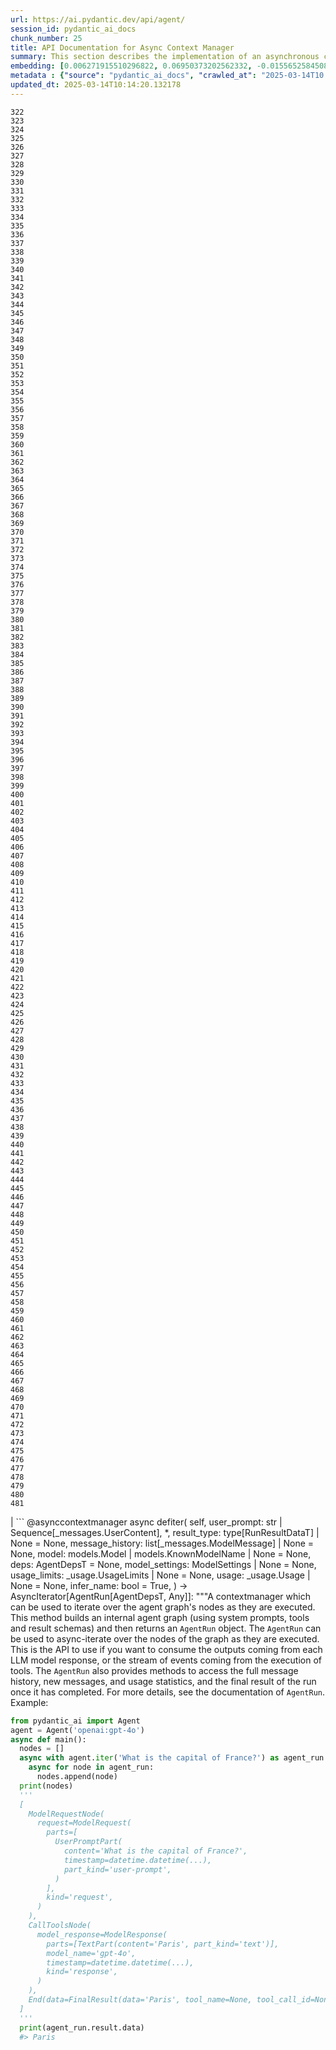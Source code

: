 ```yaml
---
url: https://ai.pydantic.dev/api/agent/
session_id: pydantic_ai_docs
chunk_number: 25
title: API Documentation for Async Context Manager
summary: This section describes the implementation of an asynchronous context manager function 'iter' that accepts parameters including a user prompt, result type, message history, model settings, and dependencies. The function is designed to handle inputs for an agent in the Pydantic API.
embedding: [0.006271915510296822, 0.06950373202562332, -0.015565258450806141, -0.06391900032758713, -0.025218553841114044, 0.017299579456448555, 0.037413340061903, 0.027509165927767754, 0.02275341935455799, 0.007171798963099718, -0.018652131780982018, 0.0025142200756818056, -0.00300779240205884, -0.0466848649084568, -0.006959099322557449, -0.021128173917531967, -0.010040518827736378, 0.005137516651302576, 0.015161673538386822, 0.040336597710847855, 0.047077544033527374, -0.0005886738072149456, 0.005791977513581514, 0.04262721166014671, -0.04502689838409424, 0.031065071001648903, -0.04467785358428955, 0.04014026001095772, -0.017975855618715286, 0.003588626394048333, 0.011082202196121216, -0.012598369270563126, -0.04764474183320999, 0.01769225485622883, 0.03335568308830261, -0.01377639826387167, 0.015467088669538498, 0.006457346025854349, -0.013732767663896084, 0.04629218950867653, 0.06007949635386467, -0.020201021805405617, -0.012991045601665974, 0.03760967776179314, -0.0030568770598620176, -0.01518348976969719, 0.02452046237885952, 0.06487887352705002, 0.019710175693035126, 0.014801720157265663, -0.02777095139026642, 0.025960275903344154, -0.03150137886404991, -0.003414103528484702, -0.04733932763338089, -0.020168298855423927, -0.013765490613877773, 0.02244800329208374, 0.003945853095501661, 0.001559798140078783, 0.03392288088798523, -0.0068336608819663525, -0.003067784709855914, 0.054625656455755234, -0.050698891282081604, 0.02170628122985363, -0.00011427498247940093, 0.05240049213171005, -0.0531858429312706, 0.009756918996572495, 0.023058833554387093, 0.01204207818955183, -0.06697314977645874, -0.030912362039089203, -0.027291012927889824, 0.00276782363653183, 0.05209507420659065, 0.03305026888847351, -0.008235298097133636, 0.002549669938161969, 0.013809122145175934, -0.03726063296198845, 0.03128322213888168, 0.015292566269636154, -0.016121549531817436, -0.048779141157865524, -0.047077544033527374, -0.0044912369921803474, -0.0014302694471552968, -0.05881420522928238, 0.005412935744971037, 0.03667161613702774, -0.004679394420236349, 0.031305037438869476, 0.06396263092756271, 0.049084555357694626, -0.024934954941272736, -0.014419951476156712, 0.019284777343273163, 0.03743515536189079, 0.04094742611050606, -0.03791509196162224, -0.006473707500845194, 0.02668018266558647, 0.007329960353672504, -0.00879704300314188, -0.019284777343273163, 0.039376720786094666, -0.048648249357938766, -0.021902618929743767, -0.05977408215403557, -0.005418389569967985, -0.01063498668372631, 0.026701997965574265, -0.04295444115996361, -0.04585588350892067, -0.00837709754705429, 0.005560189485549927, 0.06479161232709885, -0.014649013057351112, -0.008584343828260899, -0.003888587700203061, -0.018663039430975914, -0.0018215824384242296, 0.02897079661488533, 0.0052302321419119835, -0.021564481779932976, -0.029821595177054405, 0.0043412563391029835, -0.025153107941150665, -0.005737439263612032, -0.0035477227065712214, -0.011878462508320808, -0.017135964706540108, -0.017768608406186104, -0.029581625014543533, -0.0398784764111042, -0.02622206136584282, -0.018139470368623734, 0.026723813265562057, -0.010313211008906364, -0.02000468410551548, -0.02126997336745262, 0.0033459304831922054, 0.044525146484375, 0.07556840032339096, -0.06077758967876434, 0.04498326778411865, -0.01830308511853218, 0.04096924141049385, 0.03361746668815613, 0.004376706201583147, -0.007891706191003323, 0.005731985438615084, 8.930662443162873e-05, 0.01855396293103695, -0.03082510083913803, -0.00331593444570899, 0.037086110562086105, -0.057156238704919815, -0.004134010523557663, 0.019241146743297577, -0.031130516901612282, -0.011725755408406258, -0.0171577800065279, -0.008213482797145844, -0.032330360263586044, -0.005462020169943571, -0.025458522140979767, -0.032701220363378525, 0.009075189009308815, -0.03422829881310463, -0.036846138536930084, 0.019350223243236542, 0.02801091969013214, -0.04912818595767021, -0.07395406067371368, -0.0010907679097726941, -0.015750689432024956, -0.03368291258811951, -0.032635774463415146, -0.01966654509305954, -0.025305815041065216, -0.023691479116678238, -0.058203376829624176, -0.0031741345301270485, 0.0005678810412064195, 0.010787694714963436, -0.018499424681067467, -0.017637716606259346, 0.017768608406186104, 0.0788407027721405, 0.011065840721130371, 0.035755373537540436, 0.004232179373502731, -0.0014888981822878122, 0.020822759717702866, 0.017670439556241035, 0.035580847412347794, 0.02010285295546055, 0.01880483888089657, 0.011583955027163029, 0.027727320790290833, -0.0061192079447209835, 0.025349445641040802, -0.02158629707992077, 0.019895607605576515, -0.0029559810645878315, -0.0015148039674386382, 0.011213093996047974, 0.015139858238399029, -0.025000400841236115, 0.01595793478190899, -0.010820417664945126, -0.00929334294050932, -0.02288431115448475, -0.036191679537296295, 0.016241533681750298, 0.0029996116645634174, 0.028578119352459908, 0.012380215339362621, 0.04624855890870094, 0.007389952428638935, -0.004750294145196676, -0.0002740554336924106, 0.03739152476191521, -0.022578895092010498, -0.036257125437259674, 0.0491718165576458, 0.0609084814786911, -0.024018708616495132, -0.015816135331988335, -0.054931070655584335, -0.04177641123533249, 0.023647848516702652, -0.05815974622964859, -0.015292566269636154, -0.005781069863587618, 0.023233355954289436, -0.02785821259021759, -0.017048701643943787, 0.0077008213847875595, 0.014910797588527203, -0.029843410477042198, 0.024324124678969383, 0.01559798140078783, 0.0015134405111894011, -0.014376320876181126, 0.03981303051114082, 0.035515401512384415, 0.03475186601281166, -0.010242310352623463, -0.039224013686180115, -0.050349846482276917, 0.004417609889060259, 0.031239593401551247, -0.024782247841358185, -0.011234909296035767, -0.011736663058400154, -0.014049090445041656, 0.06422441452741623, 0.008927935734391212, -0.027203751727938652, 0.017321394756436348, 0.01833580806851387, 0.002646475564688444, 0.03760967776179314, -0.025436706840991974, -0.008158943615853786, -0.03416284918785095, 0.005693808663636446, -0.0116712162271142, 0.001175984158180654, -0.05623999238014221, -0.02185898832976818, 0.015139858238399029, 0.021160896867513657, 0.05986134335398674, -0.010056880302727222, -0.05117883160710335, -0.0026505659334361553, 0.044634222984313965, 0.03686795383691788, 0.054189350455999374, 0.00861161295324564, -0.008573436178267002, -0.004973901901394129, 0.026985598728060722, 0.03726063296198845, 0.026462029665708542, 0.04083834961056709, -0.002497858600690961, 0.04258358106017113, 0.016939625144004822, 0.03176316246390343, -0.05017532408237457, 0.015128950588405132, 0.0070299990475177765, -0.0044312444515526295, -0.024280494078993797, 0.0016865999205037951, 0.005014805588871241, 0.01573978178203106, -0.027378274127840996, 0.039660319685935974, 0.0457686223089695, -0.025349445641040802, -0.04014026001095772, 0.01899026893079281, -0.004788470920175314, -0.022775234654545784, 0.0575052835047245, -0.02510947734117508, 0.013798214495182037, -0.003877679817378521, 0.008006236515939236, 0.051527876406908035, -0.037304263561964035, 0.04956449568271637, 0.005396574269980192, -0.025502154603600502, -0.026418399065732956, 0.0010007795644924045, 0.01966654509305954, -0.018161285668611526, -0.0025551237631589174, 0.02644021436572075, -0.00029058739892207086, -0.01636151783168316, 0.01125672459602356, -0.00692637637257576, -0.024193232879042625, 0.003981302957981825, 0.019372038543224335, 0.038176875561475754, -0.007755359634757042, -0.005423843394964933, 0.003160499967634678, 0.043957944959402084, 0.03261395916342735, -0.031130516901612282, 0.003754968522116542, -0.04024933651089668, -0.017670439556241035, 0.01681964099407196, 0.049215447157621384, -0.019492022693157196, -0.008366189897060394, -0.027225567027926445, 0.02238255739212036, 0.024389570578932762, -0.013350998982787132, 0.00932061206549406, 0.018837561830878258, 0.0033950151409953833, 0.00247331615537405, -0.021411774680018425, 0.02962525561451912, -0.039158567786216736, 0.014954428188502789, -0.05733076110482216, -0.013056491501629353, -0.0018706669798120856, 0.008235298097133636, -0.050349846482276917, 0.0009128364035859704, -0.016186995431780815, 0.03850410878658295, -0.007040906697511673, 0.04415428638458252, 0.07727000117301941, 0.03036697953939438, -0.013241922482848167, -0.03143593296408653, -0.015096227638423443, -0.019993776455521584, -0.022131681442260742, -0.007046360522508621, 0.019797436892986298, 0.05977408215403557, 0.030912362039089203, 0.017703162506222725, 0.025371260941028595, 0.025065846741199493, 0.03553721681237221, -0.0024774065241217613, -0.02740008942782879, -0.005213870666921139, -0.038853153586387634, 0.04088198021054268, 0.036409832537174225, -0.05549827218055725, 0.005993769504129887, 0.004976628813892603, -0.06343906372785568, -0.02040826715528965, 0.005445658694952726, -0.010215041227638721, 0.030759654939174652, 0.010313211008906364, -0.008071682415902615, 0.004600313492119312, -0.06448619812726974, 0.04376160725951195, 0.01914297603070736, -0.031828608363866806, 0.0008514806977473199, 0.0017929497407749295, 0.03067239373922348, 0.028163626790046692, 0.05955592915415764, 0.009042466059327126, 0.0045839520171284676, -0.0010559996590018272, -0.014387228526175022, -0.015761597082018852, -0.029756149277091026, -0.05139698460698128, 0.02362603321671486, 0.07377953827381134, -0.04284536466002464, -0.07124896347522736, 0.009255166165530682, 0.023822370916604996, -0.0018161286134272814, 0.05615273118019104, 0.036475278437137604, -0.031457748264074326, -0.052924059331417084, 0.007580836769193411, 0.04310714825987816, 0.05576005578041077, 0.007302691228687763, 0.01651422679424286, -0.020888205617666245, -0.011213093996047974, 0.04555046930909157, -0.014616290107369423, -0.0065118842758238316, -0.011442155577242374, 0.05432024225592613, -0.052269596606492996, 0.02615661360323429, 0.04059838131070137, -0.026287507265806198, -0.0001304660690948367, -0.044481515884399414, -0.013165568932890892, 0.0051020667888224125, -0.03409740328788757, -0.007046360522508621, -0.019775621592998505, -0.003943126183003187, 0.0008487537852488458, -0.04690302163362503, 0.0009837363613769412, 0.06976551562547684, 0.021815357729792595, 0.04179822653532028, 0.0020874571055173874, 0.013165568932890892, 0.00728087592869997, -0.024564092978835106, 0.01932840794324875, 0.0009141998598352075, 0.05305495113134384, -0.012740169651806355, -0.021389959380030632, -0.0021924434695392847, 0.0683256983757019, 0.04454696178436279, -0.01270744577050209, -0.018750300630927086, -0.015576166100800037, -0.007689913734793663, -0.02897079661488533, -0.00970783457159996, 0.0024883144069463015, 0.006680953316390514, -0.025174923241138458, 0.01985197514295578, -0.016306979581713676, 0.032264914363622665, 0.03547177091240883, -0.012881969101727009, -0.0016743286978453398, -0.027727320790290833, -0.023167910054326057, -0.017179595306515694, 0.01564161106944084, 0.017015978693962097, 0.01281652320176363, -0.00627736933529377, -0.008137128315865993, 0.06147567927837372, -0.010874955914914608, -0.03420648351311684, -0.03538450971245766, -0.040052998811006546, -0.029668888077139854, -0.024607723578810692, -0.0019865611102432013, -0.009958711452782154, 0.05113520100712776, -0.038482293486595154, -0.03887496888637543, -0.001557071227580309, 0.0021828992757946253, 0.02371329441666603, 0.027160121127963066, -0.035755373537540436, 0.021749911829829216, 0.000612534349784255, 0.04079471901059151, 0.015358012169599533, 0.016350610181689262, 0.007733544334769249, 0.00802259799093008, -0.00822439044713974, -0.00905882753431797, 0.004267629235982895, -0.011649400927126408, -0.003604987869039178, 0.010340480133891106, 0.01474718190729618, 0.023015202954411507, 0.050480738282203674, -0.050480738282203674, -0.004982082638889551, 0.035013649612665176, -0.0037985993549227715, 0.023364247754216194, -0.001581613440066576, 0.024040523916482925, -0.015685241669416428, 0.007422675844281912, 0.02266615629196167, 0.010416833683848381, -0.050349846482276917, -0.02740008942782879, -0.01749591715633869, 0.036344386637210846, -0.03243943676352501, 0.008846127428114414, -0.024782247841358185, -0.009871449321508408, 0.015543443150818348, -0.01675419509410858, 0.039594873785972595, -0.0005153878591954708, 0.03333386778831482, -0.004968447610735893, 0.023320617154240608, -0.033442944288253784, 0.02912350371479988, -0.01329646073281765, -0.02563304640352726, -0.01352552231401205, 0.017365025356411934, -0.02947254851460457, -0.01899026893079281, -0.004701209720224142, 0.03440282121300697, -0.016383333131670952, -0.006762761157006025, 0.04733932763338089, -0.0010969034628942609, -0.016241533681750298, -0.04088198021054268, -0.0069863684475421906, 0.022557079792022705, -0.0013246012385934591, -0.007422675844281912, -0.022687973454594612, 0.028490858152508736, -0.041296474635601044, 0.012980137951672077, -0.008278928697109222, -0.025153107941150665, 0.039442166686058044, -0.017921317368745804, -0.009631481021642685, -0.0021147262305021286, -0.00861161295324564, 0.040052998811006546, -0.003084146184846759, -0.03824232146143913, 0.02986522577702999, 0.004120375961065292, -0.000573675730265677, -0.0014943520072847605, -0.017299579456448555, 0.00752084469422698, -0.021128173917531967, -0.06134478747844696, -0.0021092724055051804, 0.02489132434129715, 0.014638105407357216, -0.0392676442861557, 0.006904561072587967, 0.04829920455813408, 0.00350954569876194, -0.017648624256253242, 0.05746165290474892, 0.004428517539054155, 0.015314381569623947, 0.013438261114060879, 0.008311651647090912, -0.04965175688266754, -0.0020397359039634466, -0.011442155577242374, -0.003782237647101283, -0.03222128376364708, -0.019372038543224335, -0.010504094883799553, 0.03599534183740616, -0.02770550549030304, -0.0002820657682605088, 0.06684225797653198, -0.00036302118678577244, 0.00853525847196579, 0.02986522577702999, 0.0016170634189620614, 0.008497081696987152, -0.008878850378096104, -0.005437477957457304, -0.03950761258602142, 0.0028332695364952087, -0.01080405618995428, 0.030127009376883507, -0.04821194335818291, 0.020331913605332375, 0.03073783963918686, 0.018913915380835533, -0.06313364952802658, 0.017648624256253242, -0.0301488246768713, -0.02050643600523472, -0.02007013000547886, 0.010291394777595997, 0.03920219838619232, 0.027530981227755547, -0.04288899526000023, 0.013656414113938808, -0.010231402702629566, 0.0013941377401351929, 0.0021433590445667505, -0.0003633620508480817, 0.012794707901775837, -0.03287574648857117, -0.0383513979613781, -0.03571174293756485, 0.003981302957981825, 0.01060771755874157, -0.006479161325842142, 0.014059998095035553, -0.010564086958765984, -0.01728867180645466, -0.015390735119581223, 0.009189719334244728, -0.012336584739387035, 0.016405150294303894, -0.010204133577644825, 0.009849634021520615, -0.06422441452741623, 0.001581613440066576, 0.023364247754216194, -0.007842620834708214, 0.021040912717580795, 0.018652131780982018, -0.029668888077139854, 0.015161673538386822, 0.0011296265292912722, 0.020048314705491066, 0.01960109919309616, 0.0062010157853364944, -0.0017479555681347847, -0.011333078145980835, -0.03610441833734512, 0.026200246065855026, 0.013220107182860374, -0.01462719775736332, -0.03209039196372032, 0.07116169482469559, 0.07495757192373276, 9.092572872759774e-05, -0.021597204729914665, 0.0016020654002204537, 0.025240369141101837, 0.020953651517629623, -0.005271135829389095, -0.014125443994998932, -0.00488664023578167, 0.03291937708854675, 0.01385275274515152, -0.008573436178267002, -0.007580836769193411, 0.015510719269514084, -0.01789950206875801, -0.008491627871990204, -0.02406233921647072, -0.01326373778283596, 0.009838726371526718, 0.04838646575808525, -0.005467473994940519, -0.02182626537978649, -0.001979743828997016, 0.0013075580354779959, 0.03691158443689346, -0.01595793478190899, -0.003561357269063592, 0.0003297868533991277, -0.04413247108459473, 0.006173746194690466, -0.018063116818666458, -0.01407090574502945, 0.012609276920557022, 0.01488898228853941, -0.018095839768648148, 0.0012346128933131695, -0.028839902952313423, 0.01895754598081112, -0.018139470368623734, 0.01614336483180523, -0.014169075526297092, -0.03132685273885727, 0.0432816706597805, 0.038416847586631775, -0.006544607691466808, -0.015750689432024956, 0.00929334294050932, -0.017801333218812943, 0.007858983241021633, -0.037413340061903, -0.015096227638423443, -0.002396962372586131, -0.04158007353544235, 0.008840673603117466, -0.04029296711087227, -0.0009980526519939303, -0.018837561830878258, -0.0038258684799075127, -0.030410610139369965, -0.01012778002768755, -0.0036131686065346003, -0.0340101420879364, 0.002043826272711158, 0.013634598813951015, -0.01589248888194561, 0.01818310096859932, -0.05392756685614586, 0.004949359223246574, -0.019797436892986298, 0.01611064188182354, 0.01765953190624714, 0.008306197822093964, 0.01270744577050209, 0.0017765882657840848, -0.03571174293756485, -0.007275422103703022, -0.0141472602263093, -0.005082978401333094, -0.012685630470514297, -0.00514842476695776, 0.009042466059327126, 0.028185442090034485, 0.002890534931793809, 0.025218553841114044, -0.02377874031662941, 0.022622525691986084, -0.04035841301083565, 0.022840680554509163, -0.009053373709321022, 0.019459299743175507, 0.016219718381762505, -0.026025721803307533, 0.034860942512750626, -0.01582704298198223, 0.03754423186182976, -0.00663186889141798, 0.008240751922130585, 0.012881969101727009, -0.022535264492034912, 0.013787306845188141, 0.024694984778761864, -0.020113760605454445, -0.01641605794429779, -0.01474718190729618, -0.012478385120630264, -0.008791589178144932, -0.05911961942911148, -0.04624855890870094, 0.03139229863882065, 0.012740169651806355, 0.0003906312631443143, -0.01035684160888195, 0.028359966352581978, -0.0599922351539135, -0.023516956716775894, 0.0009237440535798669, -0.009533311240375042, 0.016743287444114685, 0.003367746016010642, 0.0035040918737649918, 0.02325517125427723, 0.03150137886404991, 0.0070681762881577015, -0.001558434683829546, 0.00029416647157631814, -0.038045983761548996, -0.042103640735149384, 0.009009743109345436, -0.00016992118617054075, -0.02266615629196167, 0.019284777343273163, 0.04790652543306351, 0.005606546998023987, -0.024716800078749657, 0.00464667147025466, -0.058552421629428864, 0.011333078145980835, 0.017234133556485176, -0.008458904922008514, 0.011627585627138615, 0.03669343143701553, 0.018652131780982018, 0.007613560184836388, -0.037151556462049484, -0.05772343650460243, -0.029756149277091026, -0.0027323735412210226, -0.04223453253507614, 0.04681576043367386, 0.03150137886404991, 0.0439143143594265, 0.008437089622020721, -0.005617454648017883, -0.007362683303654194, -9.01587845874019e-05, -0.0001410328841302544, 0.006702768616378307, 0.02173900417983532, 0.0009707834688015282, -0.02615661360323429, 0.004829375073313713, 0.003583172569051385, -0.01663421094417572, 0.005211143754422665, -0.0012686994159594178, -0.004731205757707357, 0.001608882681466639, 0.03874407708644867, 0.04105650261044502, -0.039289459586143494, 0.005328401457518339, 0.021749911829829216, 0.04489600658416748, 0.015488903969526291, 0.00010652030323399231, 0.0171577800065279, -0.018532147631049156, -0.0301488246768713, 0.013449168764054775, -0.0014657194260507822, 0.0059010544791817665, -0.007100899238139391, -0.007231791038066149, -0.008000782690942287, -0.0005399301298893988, 1.236700700246729e-05, -0.009855087846517563, 0.029887041077017784, 0.0020615514367818832, -0.017146872356534004, 0.02207714319229126, 0.01504168938845396, -0.016721472144126892, 0.014976243488490582, -0.035515401512384415, 0.03335568308830261, 0.02325517125427723, -0.013231014832854271, -0.001336190733127296, -0.01477990485727787, 0.0042976257391273975, -0.015292566269636154, 0.009440596215426922, -0.01038956455886364, -0.01919751614332199, 0.02600390650331974, -0.011769386008381844, -0.037958722561597824, 0.02152085117995739, 0.012838338501751423, 0.03538450971245766, -0.01459447480738163, 0.003294119145721197, 0.034642789512872696, 0.019022991880774498, 0.01018777210265398, 0.025174923241138458, -0.021848080679774284, 0.044939637184143066, -0.01808493211865425, -0.02251344919204712, 0.02040826715528965, 0.03420648351311684, 0.0039513069204986095, 0.021128173917531967, -0.05117883160710335, -0.0032695767004042864, -0.025240369141101837, 0.006560969166457653, 0.02918894961476326, -0.0534912571310997, -0.05405845865607262, -0.0017138690454885364, -0.0001258643897017464, 0.002474679611623287, 0.00603740056976676, -0.021313605830073357, 0.006948191672563553, -0.007471760269254446, -0.0017602266743779182, -0.020517343655228615, 0.002004286041483283, 0.013514614664018154, -0.02244800329208374, 0.037958722561597824, -0.015532535500824451, 0.008246205747127533, -0.031828608363866806, 0.0047557479701936245, 0.027661874890327454, -0.033748358488082886, -0.021662650629878044, -0.010171410627663136, -0.0020506437867879868, -0.01843397691845894, 0.059294141829013824, 0.009806003421545029, -0.04031478241086006, 0.0009844180895015597, 0.01504168938845396, -0.010045972652733326, -0.033006638288497925, 0.02421504817903042, -0.01818310096859932, -0.00554928183555603, 0.031217778101563454, 0.0377187542617321, -0.02622206136584282, 0.006048308219760656, -0.022578895092010498, -0.026832889765501022, -0.031130516901612282, -0.00834982842206955, -0.04227816313505173, 0.06828206777572632, -0.02044099010527134, 0.024258678779006004, -0.0031795883551239967, -0.008573436178267002, 0.011234909296035767, 0.006937284022569656, -0.03134866803884506, -0.015554350800812244, -0.006500976625829935, -0.007531752344220877, 0.008393459022045135, -0.005175693891942501, 0.0230370182543993, 0.052051443606615067, 0.03577718883752823, -0.0233424324542284, -0.004829375073313713, 0.04450333118438721, -0.004564863629639149, 0.03658435493707657, -0.008104405365884304, 0.012685630470514297, -0.006544607691466808, -0.011109471321105957, -0.034773681312799454, 0.016437873244285583, -0.03887496888637543, 0.02962525561451912, 0.02318972535431385, 0.021542666479945183, -0.010787694714963436, 0.03645346313714981, -0.005573824048042297, 0.021095450967550278, -0.005085705313831568, 0.0027037409599870443, -0.01203116960823536, -0.011387617327272892, 0.012805615551769733, 0.0417327806353569, -0.004373979289084673, -0.027814581990242004, 0.029887041077017784, 0.04083834961056709, -0.008355282247066498, -0.05528011918067932, -0.05676356330513954, 0.010024157352745533, 0.007417222019284964, 0.020211929455399513, -0.03459915891289711, -0.009020650759339333, 0.016710564494132996, 0.008747958578169346, -0.0019374764524400234, -0.0020370089914649725, -0.02423686347901821, 0.01654694974422455, -0.017026886343955994, -0.01617608778178692, 0.014081813395023346, 0.024411385878920555, -0.0016661479603499174, 0.02204442024230957, 0.007662644609808922, -0.007291783578693867, 0.015139858238399029, 0.005268408916890621, -0.02219712734222412, 0.021531758829951286, -0.009031558409333229, 0.0028578119818121195, 0.032941192388534546, -0.025763938203454018, 0.011562139727175236, -0.013896383345127106, 0.0030268810223788023, 0.017114149406552315, -0.036191679537296295, 0.032766666263341904, -0.0541020892560482, -0.02260071039199829, 0.02312427945435047, 0.04162370413541794, -0.002080639824271202, 0.04406702518463135, 0.002616479527205229, -0.018684854730963707, -0.012881969101727009, -0.011856647208333015, 0.010716794990003109, -0.018063116818666458, -0.0159252118319273, -0.002616479527205229, 0.03435919061303139, 0.0037276993971318007, -0.01805220916867256, 0.004294898826628923, 0.0051866015419363976, 0.015052597038447857, -0.01956837624311447, -0.003888587700203061, -0.014081813395023346, -0.007908067665994167, -0.01374367531388998, 0.018510332331061363, 0.02040826715528965, 0.027836397290229797, -0.01022049505263567, -0.01570705883204937, 0.02807636559009552, 0.017048701643943787, -0.02297157235443592, -0.011147648096084595, -0.027989104390144348, -0.00808804389089346, -0.018837561830878258, 0.0007703548180870712, -0.018226731568574905, 0.011267632246017456, -0.042561762034893036, -0.006320999935269356, 0.021226342767477036, -0.0001120593587984331, -0.01749591715633869, -0.051746029406785965, -0.00598286185413599, 0.017234133556485176, 0.012336584739387035, 0.01644878089427948, -0.018935730680823326, 0.005693808663636446, 0.05030621588230133, -0.005759254563599825, 0.028185442090034485, 0.008197120390832424, -0.018728485330939293, -0.006866383831948042, -0.023756925016641617, -0.011758478358387947, -0.04125284403562546, -0.01762680895626545, -0.009958711452782154, -0.011409432627260685, -0.013896383345127106, -0.04555046930909157, -0.013187384232878685, 0.0031714076176285744, -0.060559432953596115, 0.006888199131935835, -0.0008242115145549178, -0.004243087023496628, 0.026505660265684128, 0.030345162376761436, -0.047077544033527374, -0.012369307689368725, -0.030170639976859093, 0.0065336995758116245, 0.00301870028488338, 0.017539547756314278, 0.0017643170431256294, -0.003874952904880047, -0.0002145744947483763, -0.005423843394964933, -0.02844722755253315, 0.002471952699124813, 0.010045972652733326, -0.02093183621764183, 0.027247382327914238, 0.017245041206479073, -0.021597204729914665, 0.04773200303316116, -0.0222625732421875, 0.004270356148481369, -0.03228672966361046, -0.014409043826162815, -0.024651354178786278, -0.01882665418088436, -0.0035722649190574884, 0.013394629582762718, -0.003678614739328623, 0.004564863629639149, 0.025829384103417397, 0.009560580365359783, -0.008589797653257847, 0.015358012169599533, 0.026091167703270912, 0.024694984778761864, 0.05192055180668831, 0.02047371305525303, -0.0245859082788229, 0.030759654939174652, 0.01022049505263567, -0.0020860936492681503, 0.021968064829707146, -0.0035940802190452814, -0.004333075601607561, -0.039747580885887146, -0.011660308577120304, -0.006146477069705725, -0.0063755386509001255, 0.0035340881440788507, 0.00550292432308197, -0.029428917914628983, 0.010242310352623463, 0.004971174523234367, 0.0033813805785030127, -0.004903001710772514, 0.055149227380752563, 0.06540244072675705, -0.02473861537873745, -0.018041301518678665, 0.012129339389503002, 0.006539153400808573, 0.015030781738460064, -0.02585119940340519, 0.017975855618715286, 0.03942035138607025, 0.03846047818660736, -0.04094742611050606, -0.013089215382933617, 0.0033513843081891537, -0.05104793980717659, 0.03392288088798523, 0.035668112337589264, -0.012183877639472485, 0.012663815170526505, 0.039224013686180115, 0.01648150384426117, -0.0029968847520649433, -0.022088050842285156, -0.04786289483308792, -0.015052597038447857, 0.005571097135543823, 0.008742504753172398, -0.02040826715528965, 0.013394629582762718, -0.020135575905442238, 0.0081153130158782, 0.020495528355240822, 0.03228672966361046, -0.010831325314939022, 0.009037012234330177, -0.056109100580215454, 0.008000782690942287, 0.07539387792348862, 0.014081813395023346, 0.022578895092010498, -0.008104405365884304, 0.0036213495768606663, 0.007275422103703022, 0.03531906381249428, -0.011322170495986938, -0.03728244826197624, 0.018466699868440628, 0.013176476582884789, 0.004114922136068344, 0.06439893692731857, -0.014518121257424355, -0.010367749258875847, 0.022208034992218018, -0.0067900302819907665, 0.009129727259278297, 0.026112983003258705, 0.016023380681872368, -0.02844722755253315, 0.03846047818660736, 0.025829384103417397, 0.013350998982787132, -0.026571106165647507, -0.02785821259021759, 0.001636151922866702, -0.016426965594291687, -0.005415662657469511, 0.020615514367818832, 0.023647848516702652, 0.011169463396072388, 0.0537966750562191, 0.036846138536930084, 0.023975078016519547, 0.002915077144280076, 0.012587461620569229, 0.006086484994739294, 0.025131292641162872, -0.0017738613532856107, -0.03830776736140251, -0.04260539636015892, 0.001483444357290864, -0.005361124407500029, 0.024542277678847313, -0.0030814192723482847, 0.00893338955938816, -0.021444497630000114, 0.02993067167699337, -0.011562139727175236, 0.02593846060335636, -0.020877297967672348, 0.009887810796499252, -0.00893338955938816, -0.006670045666396618, -0.0052302321419119835, -0.011496693827211857, -0.011682123877108097, -0.02421504817903042, -0.001955201383680105, -0.0005102748400531709, -0.031959500163793564, -0.01604519598186016, 0.006642776541411877, -0.013154661282896996, 0.01611064188182354, 0.006784576456993818, 0.001608882681466639, 0.02111726626753807, 0.04269265756011009, -0.02940710261464119, -0.008507989346981049, -0.005868331529200077, -0.015379827469587326, 0.0025292180944234133, -0.014681736007332802, -0.031065071001648903, 0.0070299990475177765, 0.021073635667562485, 0.005955592729151249, -0.007886252366006374, 0.0012162062339484692, -0.04825557395815849, -0.02384418621659279, 0.026243876665830612, -0.01617608778178692, -0.016830548644065857, -0.009500588290393353, 6.271915481192991e-05, 0.015783412382006645, 0.0202555600553751, 0.0265929214656353, 0.03920219838619232, -0.008693420328199863, -0.02260071039199829, -0.012369307689368725, 0.007711729034781456, 0.0025892104022204876, -0.025545785203576088, 0.006048308219760656, 0.004873005673289299, -0.006184653844684362, -0.014823535457253456, -0.005028440151363611, -0.020299190655350685, 0.014921705238521099, -0.013700044713914394, 0.030105194076895714, -0.0037713299971073866, 0.001559798140078783, 0.03259214386343956, 0.0055083781480789185, 0.006910014897584915, 0.00475302105769515, 0.023473326116800308, 0.010940401814877987, -0.011638493277132511, 0.0282945204526186, -0.02047371305525303, 0.04243087023496628, -0.008524350821971893, 0.0021651743445545435, -0.01843397691845894, -0.03346475958824158, 0.001682509551756084, 0.020321005955338478, 0.006860930006951094, -0.009696926921606064, 0.0016007019439712167, -0.033006638288497925, -0.013656414113938808, -0.012445662170648575, -0.019252054393291473, -0.00259739113971591, -0.0205609742552042, -0.009544218890368938, 0.0019252053461968899, -0.003700430039316416, 0.038853153586387634, -0.01818310096859932, -0.022404372692108154, 0.021466312929987907, 0.04155825823545456, 0.018128562718629837, -0.008066228590905666, -0.023800555616617203, 0.015139858238399029, 0.0012298407964408398, 0.022491633892059326, 0.001512077054940164, 0.014027275145053864, 0.022033512592315674, -0.03606078773736954, 0.013787306845188141, 0.014910797588527203, -0.011213093996047974, -0.030127009376883507, 0.017299579456448555, 0.012216600589454174, 0.018543055281043053, -0.01252201572060585, 0.03267940506339073, -0.0054047550074756145, -0.01119127869606018, -0.006070123519748449, 0.003536815056577325, -0.052269596606492996, 0.003239580662921071, -0.008993381634354591, 0.019393853843212128, -0.00013881725317332894, -0.027443720027804375, -0.023735109716653824, 0.02689833752810955, 0.026985598728060722, 0.008971566334366798, -0.02371329441666603, 0.016383333131670952, -0.02541489154100418, -0.03542814031243324, -0.030323347076773643, 0.020451897755265236, 0.004477602429687977, -0.0027351004537194967, 0.06064669415354729, -0.018161285668611526, 0.003754968522116542, -0.004003118257969618, -0.024498647078871727, 0.019372038543224335, -0.00175477284938097, -0.010269579477608204, 0.0034413726534694433, 0.0063755386509001255, 0.03950761258602142, -0.024651354178786278, -0.031065071001648903, 0.009042466059327126, 0.00350954569876194, 0.019273869693279266, -0.03265758976340294, -0.013732767663896084, 0.027465535327792168, -0.009784188121557236, 0.003264122875407338, -0.02386600151658058, 0.014114536345005035, -0.0034222842659801245, -0.0061410232447087765, -0.008491627871990204, -0.015434365719556808, -0.016743287444114685, -0.0010198679519817233, 0.02288431115448475, 0.01018777210265398, -0.01570705883204937, 0.03239580616354942, -0.011834831908345222, 0.028774457052350044, -0.014049090445041656, -0.05706897750496864, 0.022022604942321777, 0.0008126220782287419, -0.015347104519605637, 0.010040518827736378, -0.028316335752606392, -0.02219712734222412, -0.007411767728626728, 0.020081037655472755, 0.006620961241424084, 0.004313987214118242, 0.010236856527626514, -0.013547337613999844, 0.006168292369693518, -0.028774457052350044, 0.01656876504421234, -0.06304638832807541, 0.017975855618715286, -0.02742190472781658, 0.0030759654473513365, -0.03669343143701553, -0.03257032856345177, -0.025523969903588295, -0.03972576558589935, -0.004624856170266867, 0.027094675227999687, 0.003389561315998435, 0.0032313999254256487, 0.0035149995237588882, -0.016994163393974304, 0.008109859190881252, -0.010580448433756828, 0.0015761596150696278, 0.0010553179308772087, -0.029647070914506912, 0.010765879414975643, -0.030105194076895714, 0.0337047278881073, 0.012325677089393139, -0.01789950206875801, -0.01086950208991766, -0.027880027890205383, 0.014179983176290989, 0.01564161106944084, 0.014452674426138401, 0.00470666354522109, -0.00256330450065434, 0.029232580214738846, 0.009451503865420818, -0.012641999870538712, 0.007024545222520828, 0.026723813265562057, -0.02111726626753807, 0.005347489845007658, 0.0037958724424242973, 0.021019097417593002, 0.02630932256579399, 0.023516956716775894, 0.008971566334366798, 0.0027582794427871704, 0.0038395030423998833, 0.020244652405381203, 0.010345933958888054, -0.017059609293937683, -0.011638493277132511, 0.00855162087827921, 0.00728087592869997, -0.009429688565433025, 0.013361906632781029, -0.002567394869402051, -0.021749911829829216, -0.045681361109018326, -0.008791589178144932, -0.028796272352337837, 0.043892499059438705, 0.05148424580693245, 0.006942737847566605, 0.0014507212908938527, 0.0006605962989851832, 0.010885863564908504, 0.010176864452660084, -0.024869509041309357, 0.04821194335818291, 0.014103628695011139, -0.008126220665872097, 0.021313605830073357, -0.013165568932890892, -0.021280881017446518, 0.027509165927767754, 0.02089911326766014, 0.010465918108820915, 0.007193614263087511, -0.004668486770242453, -0.01462719775736332, -0.014027275145053864, 0.00043528457172214985, -0.02591664530336857, -0.03298482298851013, -0.015216212719678879, -0.01660148799419403, -0.0063591767102479935, -0.01083677913993597, -0.03728244826197624, 0.015259843319654465, -0.028927164152264595, 0.003356838133186102, -0.013067399151623249, -0.03030153177678585, 0.013754582963883877, 0.008824312128126621, -0.015085319988429546, -0.015979750081896782]
metadata : {"source": "pydantic_ai_docs", "crawled_at": "2025-03-14T10:14:20.131136", "url_path": "/api/agent/", "chunk_size": 2865}
updated_dt: 2025-03-14T10:14:20.132178
---
```

```
322
323
324
325
326
327
328
329
330
331
332
333
334
335
336
337
338
339
340
341
342
343
344
345
346
347
348
349
350
351
352
353
354
355
356
357
358
359
360
361
362
363
364
365
366
367
368
369
370
371
372
373
374
375
376
377
378
379
380
381
382
383
384
385
386
387
388
389
390
391
392
393
394
395
396
397
398
399
400
401
402
403
404
405
406
407
408
409
410
411
412
413
414
415
416
417
418
419
420
421
422
423
424
425
426
427
428
429
430
431
432
433
434
435
436
437
438
439
440
441
442
443
444
445
446
447
448
449
450
451
452
453
454
455
456
457
458
459
460
461
462
463
464
465
466
467
468
469
470
471
472
473
474
475
476
477
478
479
480
481
```
| ```
@asynccontextmanager
async defiter(
  self,
  user_prompt: str | Sequence[_messages.UserContent],
  *,
  result_type: type[RunResultDataT] | None = None,
  message_history: list[_messages.ModelMessage] | None = None,
  model: models.Model | models.KnownModelName | None = None,
  deps: AgentDepsT = None,
  model_settings: ModelSettings | None = None,
  usage_limits: _usage.UsageLimits | None = None,
  usage: _usage.Usage | None = None,
  infer_name: bool = True,
) -> AsyncIterator[AgentRun[AgentDepsT, Any]]:
"""A contextmanager which can be used to iterate over the agent graph's nodes as they are executed.
  This method builds an internal agent graph (using system prompts, tools and result schemas) and then returns an
  `AgentRun` object. The `AgentRun` can be used to async-iterate over the nodes of the graph as they are
  executed. This is the API to use if you want to consume the outputs coming from each LLM model response, or the
  stream of events coming from the execution of tools.
  The `AgentRun` also provides methods to access the full message history, new messages, and usage statistics,
  and the final result of the run once it has completed.
  For more details, see the documentation of `AgentRun`.
  Example:
  ```python
  from pydantic_ai import Agent
  agent = Agent('openai:gpt-4o')
  async def main():
    nodes = []
    async with agent.iter('What is the capital of France?') as agent_run:
      async for node in agent_run:
        nodes.append(node)
    print(nodes)
    '''
    [
      ModelRequestNode(
        request=ModelRequest(
          parts=[
            UserPromptPart(
              content='What is the capital of France?',
              timestamp=datetime.datetime(...),
              part_kind='user-prompt',
            )
          ],
          kind='request',
        )
      ),
      CallToolsNode(
        model_response=ModelResponse(
          parts=[TextPart(content='Paris', part_kind='text')],
          model_name='gpt-4o',
          timestamp=datetime.datetime(...),
          kind='response',
        )
      ),
      End(data=FinalResult(data='Paris', tool_name=None, tool_call_id=None)),
    ]
    '''
    print(agent_run.result.data)
    #> Paris